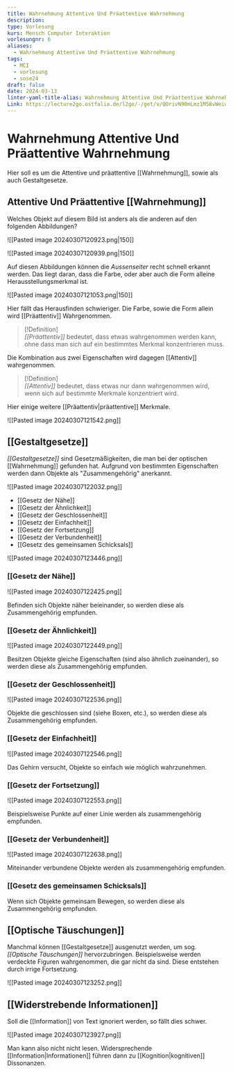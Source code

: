 ```yaml
---
title: Wahrnehmung Attentive Und Präattentive Wahrnehmung
description: 
type: Vorlesung
kurs: Mensch Computer Interaktion
vorlesungnr: 6
aliases:
  - Wahrnehmung Attentive Und Präattentive Wahrnehmung
tags:
  - MCI
  - vorlesung
  - sose24
draft: false
date: 2024-03-13
linter-yaml-title-alias: Wahrnehmung Attentive Und Präattentive Wahrnehmung
Link: https://lecture2go.ostfalia.de/l2go/-/get/v/QOrivN90mLmz1M58vWeiwAxx
---
```


# Wahrnehmung Attentive Und Präattentive Wahrnehmung

Hier soll es um die Attentive und präattentive [[Wahrnehmung]], sowie als auch Gestaltgesetze.

## Attentive Und Präattentive [[Wahrnehmung]]

Welches Objekt auf diesem Bild ist anders als die anderen auf den folgenden Abbildungen?

![[Pasted image 20240307120923.png|150]]

![[Pasted image 20240307120939.png|150]]

Auf diesen Abbildungen können die *Aussenseiter* recht schnell erkannt werden. Das liegt daran, dass die Farbe, oder aber auch die Form alleine Herausstellungsmerkmal ist. 

![[Pasted image 20240307121053.png|150]]

Hier fällt das Herausfinden schwieriger. Die Farbe, sowie die Form allein wird [[Präattentiv]] Wahrgenommen.

> [!Definition]  
> *[[Präattentiv]]* bedeutet, dass etwas wahrgenommen werden kann, ohne dass man sich auf ein bestimmtes Merkmal konzentrieren muss.

Die Kombination aus zwei Eigenschaften wird dagegen [[Attentiv]] wahrgenommen.

> [!Definition]  
> *[[Attentiv]]* bedeutet, dass etwas nur dann wahrgenommen wird, wenn sich auf bestimmte Merkmale konzentriert wird.

Hier einige weitere [[Präattentiv|präattentive]] Merkmale.

![[Pasted image 20240307121542.png]]

## [[Gestaltgesetze]]

*[[Gestaltgesetze]]* sind Gesetzmäßigkeiten, die man bei der optischen [[Wahrnehmung]] gefunden hat. Aufgrund von bestimmten Eigenschaften werden dann Objekte als "Zusammengehörig" anerkannt.

![[Pasted image 20240307122032.png]]

- [[Gesetz der Nähe]]
- [[Gesetz der Ähnlichkeit]]
- [[Gesetz der Geschlossenheit]]
- [[Gesetz der Einfachheit]]
- [[Gesetz der Fortsetzung]]
- [[Gesetz der Verbundenheit]]
- [[Gesetz des gemeinsamen Schicksals]]

![[Pasted image 20240307123446.png]]

### [[Gesetz der Nähe]]

![[Pasted image 20240307122425.png]]

Befinden sich Objekte näher beieinander, so werden diese als Zusammengehörig empfunden.

### [[Gesetz der Ähnlichkeit]]

![[Pasted image 20240307122449.png]]

Besitzen Objekte gleiche Eigenschaften (sind also ähnlich zueinander), so werden diese als Zusammengehörig empfunden.

### [[Gesetz der Geschlossenheit]]

![[Pasted image 20240307122536.png]]

Objekte die geschlossen sind (siehe Boxen, etc.), so werden diese als Zusammengehörig empfunden. 

### [[Gesetz der Einfachheit]]

![[Pasted image 20240307122546.png]]

Das Gehirn versucht, Objekte so einfach wie möglich wahrzunehmen.

### [[Gesetz der Fortsetzung]]

![[Pasted image 20240307122553.png]]

Beispielsweise Punkte auf einer Linie werden als zusammengehörig empfunden.

### [[Gesetz der Verbundenheit]]

![[Pasted image 20240307122638.png]]

Miteinander verbundene Objekte werden als zusammengehörig empfunden.

### [[Gesetz des gemeinsamen Schicksals]]

Wenn sich Objekte gemeinsam Bewegen, so werden diese als Zusammengehörig empfunden.

## [[Optische Täuschungen]]

Manchmal können [[Gestaltgesetze]] ausgenutzt werden, um sog. *[[Optische Täuschungen]]* hervorzubringen. Beispielsweise werden verdeckte Figuren wahrgenommen, die gar nicht da sind. Diese entstehen durch irrige Fortsetzung. 

![[Pasted image 20240307123252.png]]

## [[Widerstrebende Informationen]]

Soll die [[Information]] von Text ignoriert werden, so fällt dies schwer.

![[Pasted image 20240307123927.png]]

Man kann also nicht nicht lesen. Widersprechende [[Information|Informationen]] führen dann zu [[Kognition|kognitiven]] Dissonanzen. 